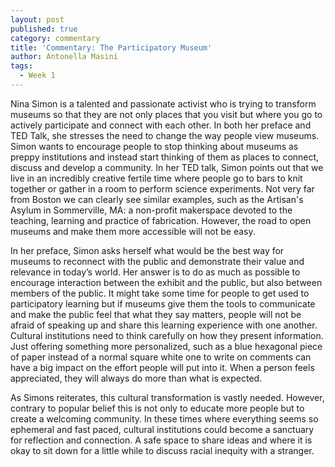```yaml
---
layout: post
published: true
category: commentary
title: 'Commentary: The Participatory Museum'
author: Antonella Masini
tags:
  - Week 1
---
```

Nina Simon is a talented and passionate activist who is trying to transform museums so that they are not only places that you  visit but where you go to actively participate and connect with each other. In both her preface and TED Talk, she stresses the need to change the way people view museums. Simon wants to encourage people to stop thinking about museums as preppy institutions and instead start thinking of them as places to connect, discuss and develop a community. In her TED talk, Simon points out that we live in an incredibly creative fertile time where people go to bars to knit together or gather in a room to perform science experiments. Not very far from Boston we can clearly see similar examples, such as the Artisan's Asylum in Sommerville, MA: a non-profit makerspace devoted to the teaching, learning and practice of fabrication. However, the road to open museums and make them more accessible will not be easy.
 
In her preface, Simon asks herself what would be the best way for museums to reconnect with the public and demonstrate their value and relevance in today’s world. Her answer is to do as much as possible to encourage interaction between the exhibit and the public, but also between members of the public. It might take some time for people to get used to participatory learning but if museums give them the tools to communicate and make the public feel that what they say matters, people will not be afraid of speaking up and share this learning experience with one another. Cultural institutions need to think carefully on how they present information. Just offering something more personalized, such as a blue hexagonal piece of paper instead of a normal square white one to write on comments can have a big impact on the effort people will put into it. When a person feels appreciated, they will always do more than what is expected. 
 
As Simons reiterates, this cultural transformation is vastly needed. However, contrary to popular belief this is not only to educate more people but to create a welcoming community. In these times where everything seems so ephemeral and fast paced, cultural institutions could become a sanctuary for reflection and connection. A safe space to share ideas and where it is okay to sit down for a little while to discuss racial inequity with a stranger.

